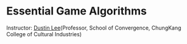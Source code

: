 # Essential Game Algorithms
Instructor: [Dustin Lee](https://github.com/ideugu)(Professor, School of Convergence, ChungKang College of Cultural Industries)
